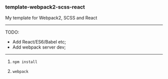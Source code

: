 ### template-webpack2-scss-react
My template for Webpack2, SCSS and React

---

TODO:
- Add React/ES6/Babel etc;
- Add webpack server dev;

---

1. `npm install`

2. `webpack`
